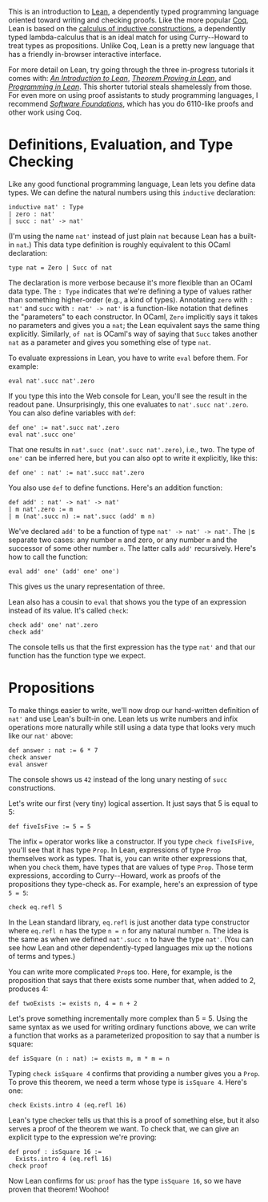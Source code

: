 This is an introduction to [Lean][], a dependently typed programming language oriented toward writing and checking proofs.
Like the more popular [Coq][], Lean is based on the [calculus of inductive constructions][coc], a dependently typed lambda-calculus that is an ideal match for using Curry--Howard to treat types as propositions.
Unlike Coq, Lean is a pretty new language that has a friendly in-browser interactive interface.

For more detail on Lean, try going through the three in-progress tutorials it comes with: [*An Introduction to Lean*][intro], [*Theorem Proving in Lean*][tpil], and [*Programming in Lean*][pil].
This shorter tutorial steals shamelessly from those.
For even more on using proof assistants to study programming languages, I recommend [*Software Foundations*][sf], which has you do 6110-like proofs and other work using Coq.

[coc]: https://en.wikipedia.org/wiki/Calculus_of_constructions
[pil]: https://leanprover.github.io/programming_in_lean
[tpil]: https://leanprover.github.io/documentation/
[intro]: https://leanprover.github.io/introduction_to_lean/
[lean]: https://leanprover.github.io
[coq]: https://coq.inria.fr
[sf]: https://www.cis.upenn.edu/~bcpierce/sf/current/index.html


# Definitions, Evaluation, and Type Checking

Like any good functional programming language, Lean lets you define data types. We can define the natural numbers using this `inductive` declaration:

    inductive nat' : Type
    | zero : nat'
    | succ : nat' -> nat'

(I'm using the name `nat'` instead of just plain `nat` because Lean has a built-in `nat`.)
This data type definition is roughly equivalent to this OCaml declaration:

    type nat = Zero | Succ of nat

The declaration is more verbose because it's more flexible than an OCaml data type.
The `: Type` indicates that we're defining a type of values rather than something higher-order (e.g., a kind of types).
Annotating `zero` with `: nat'` and `succ` with `: nat' -> nat'` is a function-like notation that defines the "parameters" to each constructor.
In OCaml, `Zero` implicitly says it takes no parameters and gives you a `nat`; the Lean equivalent says the same thing explicitly.
Similarly, `of nat` is OCaml's way of saying that `Succ` takes another `nat` as a parameter and gives you something else of type `nat`.

To evaluate expressions in Lean, you have to write `eval` before them.
For example:

    eval nat'.succ nat'.zero

If you type this into the Web console for Lean, you'll see the result in the readout pane.
Unsurprisingly, this one evaluates to `nat'.succ nat'.zero`.
You can also define variables with `def`:

    def one' := nat'.succ nat'.zero
    eval nat'.succ one'

That one results in `nat'.succ (nat'.succ nat'.zero)`, i.e., two.
The type of `one'` can be inferred here, but you can also opt to write it explicitly, like this:

    def one' : nat' := nat'.succ nat'.zero

You also use `def` to define functions.
Here's an addition function:

    def add' : nat' -> nat' -> nat'
    | m nat'.zero := m
    | m (nat'.succ n) := nat'.succ (add' m n)

We've declared `add'` to be a function of type `nat' -> nat' -> nat'`.
The `|`s separate two cases: any number `m` and zero, or any number `m` and the successor of some other number `n`.
The latter calls `add'` recursively.
Here's how to call the function:

    eval add' one' (add' one' one')

This gives us the unary representation of three.

Lean also has a cousin to `eval` that shows you the type of an expression instead of its value.
It's called `check`:

    check add' one' nat'.zero
    check add'

The console tells us that the first expression has the type `nat'` and that our function has the function type we expect.


# Propositions

To make things easier to write, we'll now drop our hand-written definition of `nat'` and use Lean's built-in one.
Lean lets us write numbers and infix operations more naturally while still using a data type that looks very much like our `nat'` above:

    def answer : nat := 6 * 7
    check answer
    eval answer

The console shows us `42` instead of the long unary nesting of `succ` constructions.

Let's write our first (very tiny) logical assertion.
It just says that 5 is equal to 5:

    def fiveIsFive := 5 = 5

The infix `=` operator works like a constructor.
If you type `check fiveIsFive`, you'll see that it has type `Prop`.
In Lean, expressions of type `Prop` themselves work as types.
That is, you can write other expressions that, when you `check` them, have types that are values of type `Prop`.
Those term expressions, according to Curry--Howard, work as proofs of the propositions they type-check as.
For example, here's an expression of type `5 = 5`:

    check eq.refl 5

In the Lean standard library, `eq.refl` is just another data type constructor where `eq.refl n` has the type `n = n` for any natural number `n`.
The idea is the same as when we defined `nat'.succ n` to have the type `nat'`.
(You can see how Lean and other dependently-typed languages mix up the notions of terms and types.)

You can write more complicated `Prop`s too.
Here, for example, is the proposition that says that there exists some number that, when added to 2, produces 4:

    def twoExists := exists n, 4 = n + 2

Let's prove something incrementally more complex than 5 = 5.
Using the same syntax as we used for writing ordinary functions above, we can write a function that works as a parameterized proposition to say that a number is square:

    def isSquare (n : nat) := exists m, m * m = n

Typing `check isSquare 4` confirms that providing a number gives you a `Prop`.
To prove this theorem, we need a term whose type is `isSquare 4`.
Here's one:

    check Exists.intro 4 (eq.refl 16)

Lean's type checker tells us that this is a proof of something else, but it also serves a proof of the theorem we want.
To check that, we can give an explicit type to the expression we're proving:

    def proof : isSquare 16 :=
      Exists.intro 4 (eq.refl 16)
    check proof

Now Lean confirms for us: `proof` has the type `isSquare 16`, so we have proven that theorem! Woohoo!
